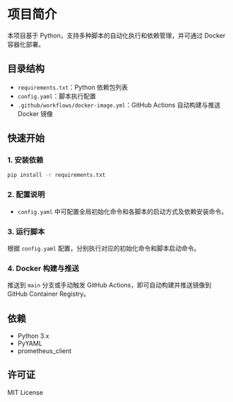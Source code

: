 # 项目简介

本项目基于 Python，支持多种脚本的自动化执行和依赖管理，并可通过 Docker 容器化部署。

## 目录结构

- `requirements.txt`：Python 依赖包列表
- `config.yaml`：脚本执行配置
- `.github/workflows/docker-image.yml`：GitHub Actions 自动构建与推送 Docker 镜像

## 快速开始

### 1. 安装依赖

```bash
pip install -r requirements.txt
```

### 2. 配置说明

* `config.yaml` 中可配置全局初始化命令和各脚本的启动方式及依赖安装命令。

### 3. 运行脚本

根据 `config.yaml` 配置，分别执行对应的初始化命令和脚本启动命令。

### 4. Docker 构建与推送

推送到 `main` 分支或手动触发 GitHub Actions，即可自动构建并推送镜像到 GitHub Container Registry。

## 依赖

* Python 3.x
* PyYAML
* prometheus_client

## 许可证

MIT License
